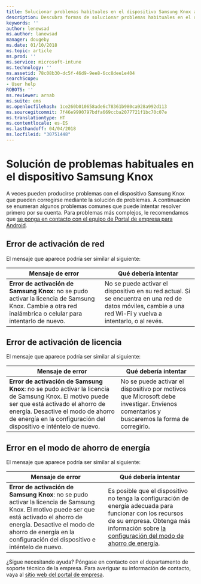 ```yaml
---
title: Solucionar problemas habituales en el dispositivo Samsung Knox administrado | Microsoft Docs
description: Descubra formas de solucionar problemas habituales en el dispositivo Samsung Knox.
keywords: ''
author: lenewsad
ms.author: lanewsad
manager: dougeby
ms.date: 01/10/2018
ms.topic: article
ms.prod: ''
ms.service: microsoft-intune
ms.technology: ''
ms.assetid: 78c08b30-dc5f-46d9-9ee8-6cc8dee1e404
searchScope:
- User help
ROBOTS: ''
ms.reviewer: arnab
ms.suite: ems
ms.openlocfilehash: 1ce260b010658ade6c78361b980ca928a992d113
ms.sourcegitcommit: 7f46e9990797bdfa669ccba2077721f1bc70c07e
ms.translationtype: HT
ms.contentlocale: es-ES
ms.lasthandoff: 04/04/2018
ms.locfileid: "30751448"
---
```

# <a name="fix-common-issues-with-your-samsung-knox-device"></a>Solución de problemas habituales en el dispositivo Samsung Knox

A veces pueden producirse problemas con el dispositivo Samsung Knox que pueden corregirse mediante la solución de problemas. A continuación se enumeran algunos problemas comunes que puede intentar resolver primero por su cuenta. Para problemas más complejos, le recomendamos que [se ponga en contacto con el equipo de Portal de empresa para Android](https://github.com/MicrosoftDocs/IntuneDocs/blob/master/intune-user-help/send-logs-to-microsoft-android.md).

## <a name="network-activation-error"></a>Error de activación de red

El mensaje que aparece podría ser similar al siguiente:

|Mensaje de error|Qué debería intentar|
|---|---|
|**Error de activación de Samsung Knox**: no se pudo activar la licencia de Samsung Knox. Cambie a otra red inalámbrica o celular para intentarlo de nuevo.|No se puede activar el dispositivo en su red actual. Si se encuentra en una red de datos móviles, cambie a una red Wi-Fi y vuelva a intentarlo, o al revés.|

## <a name="license-activation-error"></a>Error de activación de licencia

El mensaje que aparece podría ser similar al siguiente:

|Mensaje de error|Qué debería intentar|
|---|---|
|**Error de activación de Samsung Knox**: no se pudo activar la licencia de Samsung Knox. El motivo puede ser que está activado el ahorro de energía. Desactive el modo de ahorro de energía en la configuración del dispositivo e inténtelo de nuevo.|No se puede activar el dispositivo por motivos que Microsoft debe investigar. Envíenos comentarios y buscaremos la forma de corregirlo.|

## <a name="power-saving-mode-error"></a>Error en el modo de ahorro de energía

El mensaje que aparece podría ser similar al siguiente:

|Mensaje de error|Qué debería intentar|
|---|---|
|**Error de activación de Samsung Knox**: no se pudo activar la licencia de Samsung Knox. El motivo puede ser que está activado el ahorro de energía. Desactive el modo de ahorro de energía en la configuración del dispositivo e inténtelo de nuevo. |Es posible que el dispositivo no tenga la configuración de energía adecuada para funcionar con los recursos de su empresa. Obtenga más información sobre [la configuración del modo de ahorro de energía](power-saving-mode-android.md).|

¿Sigue necesitando ayuda? Póngase en contacto con el departamento de soporte técnico de la empresa. Para averiguar su información de contacto, vaya al [sitio web del portal de empresa](https://portal.manage.microsoft.com#HelpDeskDialog).
